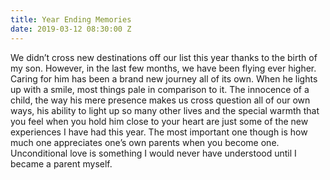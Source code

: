 ```yaml
---
title: Year Ending Memories
date: 2019-03-12 08:30:00 Z
---
```


We didn’t cross new destinations off our list this year thanks to the birth of my son. However, in the last few months, we have been flying ever higher. Caring for him has been a brand new journey all of its own. When he lights up with a smile, most things pale in comparison to it. The innocence of a child, the way his mere presence makes us cross question all of our own ways, his ability to light up so many other lives and the special warmth that you feel when you hold him close to your heart are just some of the new experiences I have had this year. The most important one though is how much one appreciates one’s own parents when you become one. Unconditional love is something I would never have understood until I became a parent myself.
